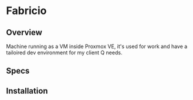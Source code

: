 # Fabricio

## Overview

Machine running as a VM inside Proxmox VE, it's used for work and have a tailoired dev environment for my client Q needs.

## Specs

## Installation
